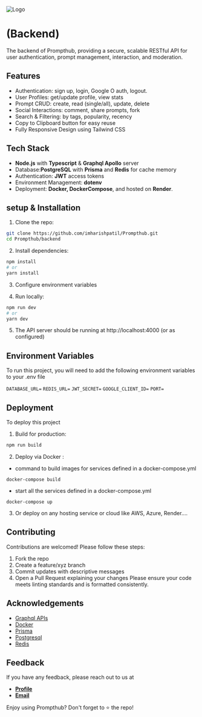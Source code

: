 
![Logo](https://res.cloudinary.com/dps1fvdxq/image/upload/v1752571400/prompthub_uploads/oj0rtbwpfhh47km2dh0i.jpg)


#  (Backend)

The backend of Prompthub, providing a secure, scalable RESTful API for user authentication, prompt management, interaction, and moderation.


## Features

- Authentication: sign up, login, Google O auth, logout.
- User Profiles: get/update profile, view stats
- Prompt CRUD: create, read (single/all), update, delete
- Social Interactions: comment, share prompts, fork
- Search & Filtering: by tags, popularity, recency
- Copy to Clipboard button for easy reuse
- Fully Responsive Design using Tailwind CSS


## Tech Stack

- **Node.js** with **Typescript** & **Graphql Apollo** server
- Database:**PostgreSQL** with **Prisma** and **Redis** for cache memory 
- Authentication: **JWT** access tokens 
- Environment Management: **dotenv**
- Deployment: **Docker, DockerCompose**, and hosted on **Render**.


## setup & Installation

1. Clone the repo:
```bash
git clone https://github.com/imharishpatil/Prompthub.git
cd Prompthub/backend
```
2. Install dependencies:
```bash
npm install
# or
yarn install
```
3. Configure environment variables

4. Run locally:
```bash
npm run dev
# or
yarn dev
```
5. The API server should be running at http://localhost:4000 (or as configured)

## Environment Variables

To run this project, you will need to add the following environment variables to your .env file

`DATABASE_URL=`
`REDIS_URL=`
`JWT_SECRET=`
`GOOGLE_CLIENT_ID=`
`PORT=`


## Deployment

To deploy this project 
1. Build for production:
```bash
npm run build
```
2. Deploy via Docker : 

- command to build images for services defined in a docker-compose.yml
```
docker-compose build
```
- start all the services defined in a docker-compose.yml
```
docker-compose up
```

3. Or deploy on any hosting service or cloud like AWS, Azure, Render....


## Contributing

Contributions are welcomed! Please follow these steps:

1. Fork the repo
2. Create a feature/xyz branch
3. Commit updates with descriptive messages
4. Open a Pull Request explaining your changes
Please ensure your code meets linting standards and is formatted consistently.


## Acknowledgements

 - [Graphql APIs ](https://graphql.org)
 - [Docker](https://www.docker.com)
 - [Prisma](https://www.prisma.io)
- [Postgresql](https://postgresql.org)
- [Redis](https://redis.io)



## Feedback

If you have any feedback, please reach out to us at 
- [**Profile**](https://harishpatil.vercel.app/)
- [**Email**](imharishpatil@gmail.com)

Enjoy using Prompthub? Don't forget to ⭐ the repo!
